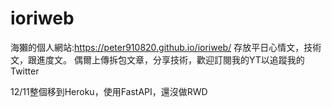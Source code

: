 # ioriweb
海獺的個人網站:https://peter910820.github.io/ioriweb/
存放平日心情文，技術文，跟進度文。
偶爾上傳拆包文章，分享技術，歡迎訂閱我的YT以追蹤我的Twitter

12/11整個移到Heroku，使用FastAPI，還沒做RWD
